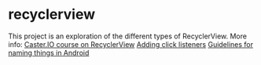 # recyclerview

This project is an exploration of the different types of RecyclerView. More info:
[Caster.IO course on RecyclerView](https://caster.io/courses/recycler-view)
[Adding click listeners](https://antonioleiva.com/recyclerview-listener/)
[Guidelines for naming things in Android](https://github.com/ribot/android-guidelines/blob/master/project_and_code_guidelines.md)